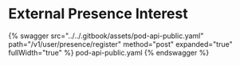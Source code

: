 # External Presence Interest

{% swagger src="../../.gitbook/assets/pod-api-public.yaml" path="/v1/user/presence/register" method="post" expanded="true" fullWidth="true" %} pod-api-public.yaml {% endswagger %}
